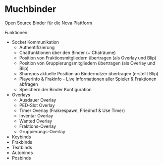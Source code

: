 # Muchbinder
 Open Source Binder für die Nova Plattform
 
 Funktionen:
 - Socket Kommunikation
	 - Authentifizierung
	 - Chatfunktionen über den Binder (+ Chaträume)
	 - Position von Fraktionsmitgliedern übertragen (als Overlay und Blip)
	 - Position von Gruppierungsmitgliedern übertragen (als Overlay und Blip)
	 - Sharepos aktuelle Position an Bindernutzer übertragen (erstellt Blip)
	 - Playerinfo & Frakinfo - Live Informationen aller Spieler & Fraktionen abfragen
	 - Speichern der Binder Konfiguration
- Overlays
	- Ausdauer Overlay
	- PED-Slot Overlay
	- Timer Overlay (Frakrespawn, Friedhof & Use Timer)
	- Inventar Overlay
	- Wanted Overlay
	- Fraktions-Overlay
	- Gruppierungs-Overlay
- Keybinds
- Frakbinds
- Textbinds
- Autobinds
- Posbinds